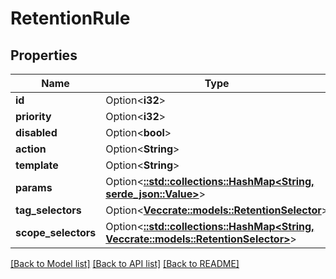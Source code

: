 # RetentionRule

## Properties

Name | Type | Description | Notes
------------ | ------------- | ------------- | -------------
**id** | Option<**i32**> |  | [optional]
**priority** | Option<**i32**> |  | [optional]
**disabled** | Option<**bool**> |  | [optional]
**action** | Option<**String**> |  | [optional]
**template** | Option<**String**> |  | [optional]
**params** | Option<[**::std::collections::HashMap<String, serde_json::Value>**](serde_json::Value.md)> |  | [optional]
**tag_selectors** | Option<[**Vec<crate::models::RetentionSelector>**](RetentionSelector.md)> |  | [optional]
**scope_selectors** | Option<[**::std::collections::HashMap<String, Vec<crate::models::RetentionSelector>>**](array.md)> |  | [optional]

[[Back to Model list]](../README.md#documentation-for-models) [[Back to API list]](../README.md#documentation-for-api-endpoints) [[Back to README]](../README.md)



